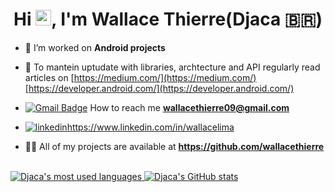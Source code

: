 <h1 align="center">Hi <img src="https://media.giphy.com/media/hvRJCLFzcasrR4ia7z/giphy.gif" width="25px">, I'm Wallace Thierre(Djaca 🇧🇷)</h1>

- 🔭 I’m worked on **Android projects**

- 📝 To mantein uptudate with libraries, archtecture and API regularly read articles on [https://medium.com/](https://medium.com/)[https://developer.android.com/](https://developer.android.com/)

- [![Gmail Badge](https://img.shields.io/badge/-Gmail-c14438?style=flat-square&logo=Gmail&logoColor=white&link=mailto:wallacethierre09@gmail.com)](mailto:wallacethierre09@gmail.com) How to reach me **wallacethierre09@gmail.com**

- [![linkedin](https://img.shields.io/badge/-wallacethierre-blue?style=flat-square&logo=Linkedin&logoColor=white)](https://www.linkedin.com/in/wallace-lima-1130691b/)https://www.linkedin.com/in/wallacelima

- 👨‍💻 All of my projects are available at **https://github.com/wallacethierre**

</br>

<a href="https://github.com/wallacethierre?tab=repositories&q=&type=source">
  <img align="top" alt="Djaca's most used languages" src="https://github-readme-stats.vercel.app/api/top-langs/?username=wallacethierre&layout=compact" />
</a>

<a href="https://github.com/wallacethierre?tab=repositories&q=&type=source">
  <img alt="Djaca's GitHub stats" src="https://github-readme-stats.vercel.app/api?username=wallacethierre&count_private=true&show_icons=true" />
</a>
</br>
</br>


<!--
**wallacethierre/wallacethierre** is a ✨ _special_ ✨ repository because its `README.md` (this file) appears on your GitHub profile.

Here are some ideas to get you started:

- 🔭 I’m currently working on ...
- 🌱 I’m currently learning ...
- 👯 I’m looking to collaborate on ...
- 🤔 I’m looking for help with ...
- 💬 Ask me about ...
- 📫 How to reach me: ...
- 😄 Pronouns: ...
- ⚡ Fun fact: ...
-->
